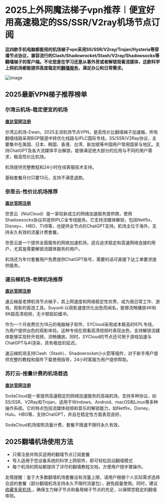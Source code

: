 # 2025上外网魔法梯子vpn推荐︱便宜好用高速稳定的SS/SSR/V2ray机场节点订阅

**这四款手机电脑都能用的机场梯子vpn采用SS/SSR/V2ray/Trojan/Hysteria等穿墙节点协议，兼容流行的Clash/Shadowrocket/Stash/V2ray/Shadowsocks等翻墙梯子的客户端。不论您是在学习还是从事外贸或者解锁观看流媒体，这款科学上网机场都能提供高度稳定的[翻墙服务](https://gitlab.com/cnvpn/2025-vpn-ssr)，满足办公和日常需求。**


![image](https://www.cnvintage.org/assets/files/2025-02-26/1740563912-317725-image.png)



## 2025最新VPN梯子推荐榜单

### 尔湾云机场-稳定便宜的机场

**[直达官网注册](https://go.1vpn.cc/ewan)**

尔湾云机场-Ewan，2025主流机场节点VPN，是高性价比翻墙梯子加速器。所有翻墙线路采用BGP隧道中转优化线路与IPLC国际专线，SS/SSR/V2Ray协议，主要集中在美国、日本、韩国、香港、台湾、新加坡等中国用户常用国家与地区。支持ChatGPT及各大流媒体平台解锁，能够满足绝大部分的应用与不同的用户需求，极高性价比机场。

机场提供完整教程和24小时在线客服技术支持。

基础套餐月付只要13元，支持不满意退款。

### 奈思云-性价比机场推荐

**[直达官网注册](https://go.1vpn.cc/nisi)**

奈思云（NisiCloud）是一家较新成立的网络加速服务提供商，使用Shadowsocks协议并提供IPLC全专线服务。它支持流媒体解锁，包括Netflix、Disney+、HBO、TVB等，也提供全节点的ChatGPT支持。机场主位于海外，支持永久有效的流量计费套餐。

奈思云是一个提供全面服务的网络加速机场，适合追求稳定和高速网络连接的用户，尤其是需要解锁流媒体服务的用户。

机场还为年付套餐用户免费提供ChatGPT账号，需要的话可直接下达工单要求提供服务。

### 速云梯机场-老牌机场推荐

**[直达官网注册](https://go.1vpn.cc/suyu)**

速云梯是老牌机场节点梯子，其上网速度和网络稳定性优秀，成为我日常工作、游戏、观影的首选工具。Suyunti 以观影速度优化出色而闻名，能够流畅播放4K和8K超高清视频，无卡顿超前缓冲。

作为一个月收费仅为18元的电脑梯子软件，SYCloud采用成本极高的IEPL专线，为用户提供出色的观影体验。这种专线在观看高清视频时表现出色，支持解锁流媒体能够实现秒开视频，流畅播放。同时，SYCloud的节点还可用于游戏加速与ChatGPT与AI渲染，具有极低的延迟。

速云梯机场支持Clash（Stash）、Shadowrocket小火箭等插件，对于新手用户提供完整的教程和插件下载使用指导，24小时客服为用户提供帮助。

### 苏打云-按量计费的机场首选

**[直达官网注册](https://go.1vpn.cc/soda)**

SodaCloud是一家提供高速稳定的网络加速服务的高端机场，支持多种协议，如SS/SSR、V2Ray和Trojan，适用于Windows、Android、macOS和Linux等多种操作系统。它的特点包括流媒体视频和音乐的解锁能力，如Netflix、Disney、Hulu、HBO等，支持ChatGPT，并且在稳定性方面表现良好。

SodaCloud机场按照流量计费，套餐不限速不限时永久有效。

## 2025翻墙机场使用方法

* 只需注册并购买适用的翻墙节点订阅套餐
* 导入适用于您设备系统的科学上网软件，即可轻松启动翻墙模式
* 每个机场的网站都提供了详尽的翻墙教程文档，方便用户按步骤操作。

友情提醒：鉴于大多数翻墙机场套餐设有流量上限，请用户根据个人实际需求选择合适的套餐（部分翻墙机场支持永久不限时流量包），避免超量使用。同时，建议[收藏多家机场 ](https://2025vpn.gitbook.io/vpn-01)，确保主力梯子节点和备用梯子节点的充足，以保障您稳定的翻墙体验。
